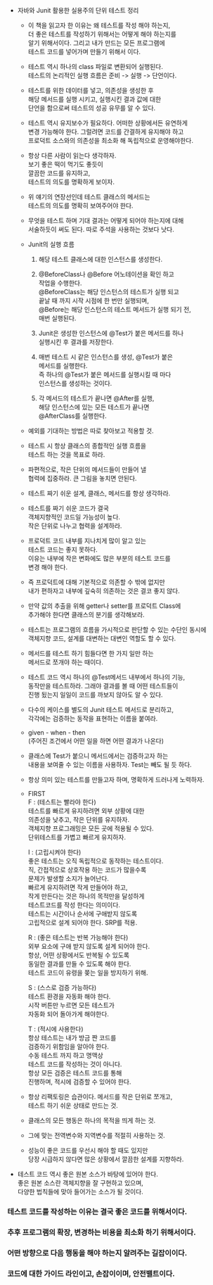 * 자바와 Junit 활용한 실용주의 단위 테스트 정리     
  * 이 책을 읽고자 한 이유는 왜 테스트를 작성 해야 하는지,    
    더 좋은 테스트를 작성하기 위해서는 어떻게 해야 하는지를    
    알기 위해서이다. 그리고 내가 만드는 모든 프로그램에    
    테스트 코드를 넣어가며 만들기 위해서 이다.     
    
  * 테스트 역시 하나의 class 파일로 변환되어 실행된다.    
    테스트의 논리적인 실행 흐름은 준비 -> 실행 -> 단언이다.   
    
  * 테스트를 위한 데이터를 넣고, 의존성을 생성한 후    
    해당 메서드를 실행 시키고, 실행시킨 결과 값에 대한   
    단언을 함으로써 테스트의 성공 유무를 알 수 있다.   
    
  * 테스트 역시 유지보수가 필요하다. 어떠한 상황에서든 유연하게    
    변경 가능해야 한다. 그럴려면 코드를 간결하게 유지해야 하고   
    프로덕트 소스와의 의존성을 최소화 해 독립적으로 운영해야한다.    
    
  * 항상 다른 사람이 읽는다 생각하자.     
    보기 좋은 떡이 먹기도 좋듯이      
    깔끔한 코드를 유지하고,     
    테스트의 의도를 명확하게 보이자.    
    
  * 위 얘기의 연장선인데 테스트 클래스의 메서드는   
    테스트의 의도를 명확히 보여주어야 한다.   
    
  * 무엇을 테스트 하며 기대 결과는 어떻게 되어야 하는지에 대해    
    서술하듯이 써도 된다. 따로 주석을 사용하는 것보다 낫다.     
    
  * Junit의 실행 흐름    
    1. 해당 테스트 클래스에 대한 인스턴스를 생성한다.      
    
    2. @BeforeClass나 @Before 어노테이션을 확인 하고   
       작업을 수행한다.    
       @BeforeClass는 해당 인스턴스의 테스트가 실행 되고    
       끝날 때 까지 시작 시점에 한 번만 실행되며,    
       @Before는 해당 인스턴스의 테스트 메서드가 실행 되기 전,    
       매번 실행된다.     
  
    3. Junit은 생성한 인스턴스에 @Test가 붙은 메서드를 하나    
       실행시킨 후 결과를 저장한다.    
    
    4. 매번 테스트 시 같은 인스턴스를 생성, @Test가 붙은     
       메서드를 실행한다.   
       즉 하나의 @Test가 붙은 메서드를 실행시킬 때 마다     
       인스턴스를 생성하는 것이다.    
    
    5. 각 메서드의 테스트가 끝나면 @After를 실행,     
       해당 인스턴스에 있는 모든 테스트가 끝나면     
       @AfterClass를 실행한다.        
       
  * 예외를 기대하는 방법은 따로 찾아보고 적용할 것.    

  * 테스트 시 항상 클래스의 종합적인 실행 흐름을    
    테스트 하는 것을 목표로 하라.    
    
  * 파편적으로, 작은 단위의 메서드들이 만들어 낼     
    협력에 집중하라. 큰 그림을 놓치면 안된다.   
    
  * 테스트 짜기 쉬운 설계, 클래스, 메서드를 항상 생각하라.        

  * 테스트를 짜기 쉬운 코드가 결국          
    객체지향적인 코드일 가능성이 높다.       
    작은 단위로 나누고 협력을 설계하라.     
    
  * 프로덕트 코드 내부를 지나치게 많이 알고 있는    
    테스트 코드는 좋지 못하다.    
    이유는 내부에 작은 변화에도 많은 부분의 테스트 코드를      
    변경 해야 한다.     
  
  * 즉 프로덕트에 대해 기본적으로 의존할 수 밖에 없지만    
    내가 편하자고 내부에 깊숙히 의존하는 것은 결코 좋지 않다.     
    
  * 만약 값의 추출을 위해 getter나 setter를 프로덕트 Class에    
    추가해야 한다면 클래스의 분기를 생각해보라.    
    
  * 테스트는 프로그램의 흐름을 가시적으로 판단할 수 있는 수단인 동시에    
    객체지향 코드, 설계를 대변하는 대변인 역할도 할 수 있다.   
    
  * 메서드를 테스트 하기 힘들다면 한 가지 일만 하는    
    메서드로 쪼개야 하는 때이다.    
    
  * 테스트 코드 역시 하나의 @Test메서드 내부에서 하나의 기능,    
    동작만을 테스트하라. 그래야 결과를 볼 때 어떤 테스트들이   
    진행 됬는지 일일이 코드를 까보지 않아도 알 수 있다.    
    
  * 다수의 케이스를 별도의 Junit 테스트 메서드로 분리하고,     
    각각에는 검증하는 동작을 표현하는 이름을 붙여라.    
   
  * given - when - then     
    (주어진 조건에서 어떤 일을 하면 어떤 결과가 나온다)     
    
  * 클래스에 Test가 붙으니 메서드에서는 검증하고자 하는    
    내용을 보여줄 수 있는 이름을 사용하자. Test는 빼도 될 듯 하다.    
    
  * 항상 의미 있는 테스트를 만들고자 하며, 명확하게 드러나게 노력하자.    

  * FIRST    
    F : (테스트는 빨라야 한다)      
        테스트를 빠르게 유지하려면 외부 상황에 대한     
        의존성을 낮추고, 작은 단위를 유지하자.    
        객체지향 프로그래밍은 모든 곳에 적용될 수 있다.    
        단위테스트를 가볍고 빠르게 유지하자.   
        
    I : (고립시켜야 한다)    
        좋은 테스트는 오직 독립적으로 동작하는 테스트이다.   
        직, 간접적으로 상호작용 하는 코드가 많을수록    
        문제가 발생할 소지가 늘어난다.    
        빠르게 유지하려면 작게 만들어야 하고,   
        작게 만든다는 것은 하나의 목적만을 달성하게   
        테스트코드를 작성 한다는 의미이다.   
        테스트는 시간이나 순서에 구애받지 않도록    
        고립적으로 설계 되어야 한다. SRP를 적용.   
        
    R : (좋은 테스트는 반복 가능해야 한다)     
        외부 요소에 구애 받지 않도록 설계 되어야 한다.     
        항상, 어떤 상황에서도 반복될 수 있도록   
        동일한 결과를 만들 수 있도록 해야 한다.     
        테스트 코드이 유령을 쫒는 일을 방지하기 위해.    
        
    S : (스스로 검증 가능하다)     
        테스트 환경을 자동화 해야 한다.     
        시작 버튼만 누르면 모든 테스트가    
        자동화 되어 돌아가게 해야한다.   
    
    T : (적시에 사용한다)     
        항상 테스트는 내가 방금 짠 코드를      
        검증하기 위함임을 알아야 한다.    
        수동 테스트 까지 하고 명맥상   
        테스트 코드를 작성하는 것이 아니다.    
        항상 모든 검증은 테스트 코드를 통해   
        진행하며, 적시에 검증할 수 있어야 한다.    
        
  * 항상 리팩토링은 습관이다. 메서드를 작은 단위로 쪼개고,     
    테스트 하기 쉬운 상태로 만드는 것.   
    
  * 클래스의 모든 행동은 하나의 목적을 띄게 하는 것.    
  
  * 그에 맞는 전역변수와 지역변수를 적절히 사용하는 것.     

  * 성능이 좋은 코드를 우선시 해야 할 때도 있지만    
    당장 시급하지 않다면 많은 상황에서 깔끔한 설계를 지향하라.    
    
* 테스트 코드 역시 좋은 원본 소스가 바탕에 있어야 한다.    
  좋은 원본 소스란 객체지향을 잘 구현하고 있으며,    
  다양한 법칙들에 맞아 들어가는 소스가 될 것이다.     

### 테스트 코드를 작성하는 이유는 결국 좋은 코드를 위해서이다.       
### 추후 프로그램의 확장, 변경하는 비용을 최소화 하기 위해서이다.      
### 어떤 방향으로 다음 행동을 해야 하는지 알려주는 길잡이이다.    
### 코드에 대한 가이드 라인이고, 손잡이이며, 안전밸트이다.     
       
